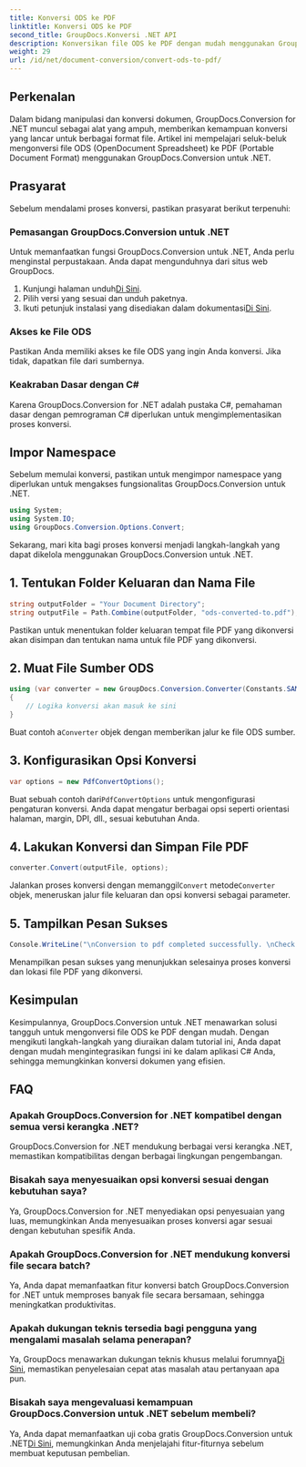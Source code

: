 ```yaml
---
title: Konversi ODS ke PDF
linktitle: Konversi ODS ke PDF
second_title: GroupDocs.Konversi .NET API
description: Konversikan file ODS ke PDF dengan mudah menggunakan GroupDocs.Conversion untuk .NET. Tutorial komprehensif dengan petunjuk langkah demi langkah.
weight: 29
url: /id/net/document-conversion/convert-ods-to-pdf/
---
```

## Perkenalan
Dalam bidang manipulasi dan konversi dokumen, GroupDocs.Conversion for .NET muncul sebagai alat yang ampuh, memberikan kemampuan konversi yang lancar untuk berbagai format file. Artikel ini mempelajari seluk-beluk mengonversi file ODS (OpenDocument Spreadsheet) ke PDF (Portable Document Format) menggunakan GroupDocs.Conversion untuk .NET. 
## Prasyarat
Sebelum mendalami proses konversi, pastikan prasyarat berikut terpenuhi:
### Pemasangan GroupDocs.Conversion untuk .NET
Untuk memanfaatkan fungsi GroupDocs.Conversion untuk .NET, Anda perlu menginstal perpustakaan. Anda dapat mengunduhnya dari situs web GroupDocs.
1.  Kunjungi halaman unduh[Di Sini](https://releases.groupdocs.com/conversion/net/).
2. Pilih versi yang sesuai dan unduh paketnya.
3.  Ikuti petunjuk instalasi yang disediakan dalam dokumentasi[Di Sini](https://tutorials.groupdocs.com/conversion/net/).
### Akses ke File ODS
Pastikan Anda memiliki akses ke file ODS yang ingin Anda konversi. Jika tidak, dapatkan file dari sumbernya.
### Keakraban Dasar dengan C#
Karena GroupDocs.Conversion for .NET adalah pustaka C#, pemahaman dasar dengan pemrograman C# diperlukan untuk mengimplementasikan proses konversi.

## Impor Namespace
Sebelum memulai konversi, pastikan untuk mengimpor namespace yang diperlukan untuk mengakses fungsionalitas GroupDocs.Conversion untuk .NET.

```csharp
using System;
using System.IO;
using GroupDocs.Conversion.Options.Convert;
```

Sekarang, mari kita bagi proses konversi menjadi langkah-langkah yang dapat dikelola menggunakan GroupDocs.Conversion untuk .NET.

## 1. Tentukan Folder Keluaran dan Nama File
```csharp
string outputFolder = "Your Document Directory";
string outputFile = Path.Combine(outputFolder, "ods-converted-to.pdf");
```
Pastikan untuk menentukan folder keluaran tempat file PDF yang dikonversi akan disimpan dan tentukan nama untuk file PDF yang dikonversi.
## 2. Muat File Sumber ODS
```csharp
using (var converter = new GroupDocs.Conversion.Converter(Constants.SAMPLE_ODS))
{
    // Logika konversi akan masuk ke sini
}
```
 Buat contoh a`Converter` objek dengan memberikan jalur ke file ODS sumber.
## 3. Konfigurasikan Opsi Konversi
```csharp
var options = new PdfConvertOptions();
```
 Buat sebuah contoh dari`PdfConvertOptions` untuk mengonfigurasi pengaturan konversi. Anda dapat mengatur berbagai opsi seperti orientasi halaman, margin, DPI, dll., sesuai kebutuhan Anda.
## 4. Lakukan Konversi dan Simpan File PDF
```csharp
converter.Convert(outputFile, options);
```
 Jalankan proses konversi dengan memanggil`Convert` metode`Converter` objek, meneruskan jalur file keluaran dan opsi konversi sebagai parameter.
## 5. Tampilkan Pesan Sukses
```csharp
Console.WriteLine("\nConversion to pdf completed successfully. \nCheck output in {0}", outputFolder);
```
Menampilkan pesan sukses yang menunjukkan selesainya proses konversi dan lokasi file PDF yang dikonversi.

## Kesimpulan
Kesimpulannya, GroupDocs.Conversion untuk .NET menawarkan solusi tangguh untuk mengonversi file ODS ke PDF dengan mudah. Dengan mengikuti langkah-langkah yang diuraikan dalam tutorial ini, Anda dapat dengan mudah mengintegrasikan fungsi ini ke dalam aplikasi C# Anda, sehingga memungkinkan konversi dokumen yang efisien.
## FAQ
### Apakah GroupDocs.Conversion for .NET kompatibel dengan semua versi kerangka .NET?
GroupDocs.Conversion for .NET mendukung berbagai versi kerangka .NET, memastikan kompatibilitas dengan berbagai lingkungan pengembangan.
### Bisakah saya menyesuaikan opsi konversi sesuai dengan kebutuhan saya?
Ya, GroupDocs.Conversion for .NET menyediakan opsi penyesuaian yang luas, memungkinkan Anda menyesuaikan proses konversi agar sesuai dengan kebutuhan spesifik Anda.
### Apakah GroupDocs.Conversion for .NET mendukung konversi file secara batch?
Ya, Anda dapat memanfaatkan fitur konversi batch GroupDocs.Conversion for .NET untuk memproses banyak file secara bersamaan, sehingga meningkatkan produktivitas.
### Apakah dukungan teknis tersedia bagi pengguna yang mengalami masalah selama penerapan?
Ya, GroupDocs menawarkan dukungan teknis khusus melalui forumnya[Di Sini](https://forum.groupdocs.com/c/conversion/11), memastikan penyelesaian cepat atas masalah atau pertanyaan apa pun.
### Bisakah saya mengevaluasi kemampuan GroupDocs.Conversion untuk .NET sebelum membeli?
 Ya, Anda dapat memanfaatkan uji coba gratis GroupDocs.Conversion untuk .NET[Di Sini](https://releases.groupdocs.com/), memungkinkan Anda menjelajahi fitur-fiturnya sebelum membuat keputusan pembelian.